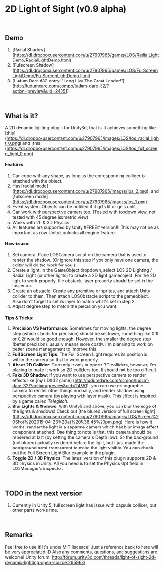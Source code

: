 # 2D Light of Sight (v0.9 alpha)
<br>

###

## Demo
1. [Radial Shadow] (https://dl.dropboxusercontent.com/u/27907965/games/LOS/RadialLightDemo/RadialLightDemo.html)
2. [Fullscreen Shadow] (https://dl.dropboxusercontent.com/u/27907965/games/LOS/FullScreenLightDemo/FullScreenLightDemo.html)
3. [Ludum Dare #32 entry: "Long Live The Great Leader!"] (http://ludumdare.com/compo/ludum-dare-32/?action=preview&uid=24851)

<br>

## What is it?
A 2D dynamic lighting plugin for Unity3d, that is, it achieves something like [this] (https://dl.dropboxusercontent.com/u/27907965/images/LOS/los_radial_light_0.png) and [this] (https://dl.dropboxusercontent.com/u/27907965/images/LOS/los_full_screen_light_0.png).

#### Features
1. Can cope with any shape, as long as the corresponding collider is attached with the object.
2. Has [radial mode] (https://dl.dropboxusercontent.com/u/27907965/images/los_2.png), and [fullscreen mode] (https://dl.dropboxusercontent.com/u/27907965/images/los_1.png).
3. Event system. Objects can be notified if it gets lit or gets unlit.
4. Can work with perspective camera too. (Tested with topdown view, not tested with 45 degree isometric view)
5. Works with 2D & 3D Physics!
6. All features are supported by Unity #FREE# version!!! This may not be as important as now Unity5 unlocks all engine feature.

#### How to use:
1. Set camera. Place LOSCamera script on the camera that is used to render the shadow. (Or ignore this step if you only have one camera, the editor will do the work for you.)
2. Create a light. In the GameObject dropdown, select LOS 2D Lighting / Radial Light (or other lights) to create a 2D light gameobject. For the 2D light to work properly, the obstacle layer property should be set in the inspector. 
3. Create an obstacle. Create any premitive or sprites, and attach Unity collider to them. Then attach LOSObstacle script to the gameobject. Also don't forget to set its layer to match what's set in step 2.
4. Adjust degree step to match the precision you want.

#### Tips & Tricks:
1. **Precision VS Performance**: Sometimes for moving lights, the degree step (which stands for precision) should be set lower, something like 0.1f or 0.2f would be good enough. However, the smaller the degree step (better precision), usually means more costly. I'm planning to work on better scene management to improve this.
2. **Full Screen Light Tips**: The Full Screen Light requires its position is within the camera so that to work properly.
3. **About 2D Collider**: Currently it only supports 3D colliders, however, I'm planing to make it work on 2D colliders too. It should not be too difficult.
4. **Fake 3D Shadow**: If you want to use perspective camera to render effects like [my LD#32 game] (http://ludumdare.com/compo/ludum-dare-32/?action=preview&uid=24851), you can use orthographic camera to render other things normally, and render shadow using perspective camera (by playing with layer mask). This effect is inspired by a game called *Teleglitch*.
5. **Blur Lights & Shdows**: With Unity5 and above, you can blur the edge of the lights & shadows! Check out [the blured version of full screen light] (https://dl.dropboxusercontent.com/u/27907965/images/LOS/Screen%20Shot%202015-04-23%20at%205.38.45%20pm.png). Here is how it works: render the light in a separate camera which has blur image effect component attached. One thing to note is that, this camera should be rendered at last (by setting the camera's Depth low). So the background (not blured) actually rendered before the light, but I just made the background semi-transparent to make the light visible. You can check out the Full Screen Light Blur example in the plugin.
6. **Toggle 2D / 3D Physics**: The latest version of this plugin supports 2D & 3D physics in Unity. All you need is to set the Physics Opt field in LOSManager's inspector.


<br>

## TODO in the next version
1. Currently in Unity 5, full screen light has issue with capsule collider, but other parts works fine.


<br>

## Remarks
Feel free to use it! It's under MIT liscence!
Just a reference back to here will be very appreciated :D
Also any comments, questions, and suggestions are welcome!
Unity forum: http://forum.unity3d.com/threads/light-of-sight-2d-dynamic-lighting-open-source.295968/
